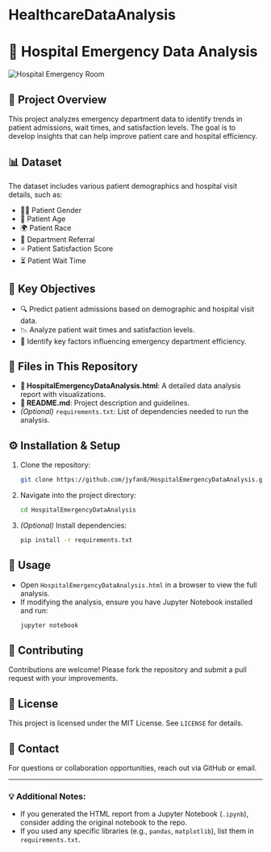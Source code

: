 # HealthcareDataAnalysis
# 🏥 Hospital Emergency Data Analysis

![Hospital Emergency Room]([https://source.unsplash.com/800x400/?hospital,emergency](https://www.google.com/url?sa=i&url=https%3A%2F%2Fwww.oma.org%2Fadvocacy%2Fstop-the-crisis%2F%3Fshpath%3D%2Fpriorities%2Fkeep-emergency-departments-open&psig=AOvVaw3pjyGJSHv8WOjwvjLaznKZ&ust=1741930118106000&source=images&cd=vfe&opi=89978449&ved=0CBQQjRxqFwoTCIC3h8OphowDFQAAAAAdAAAAABAE))

## 📌 Project Overview
This project analyzes emergency department data to identify trends in patient admissions, wait times, and satisfaction levels. The goal is to develop insights that can help improve patient care and hospital efficiency.

## 📊 Dataset
The dataset includes various patient demographics and hospital visit details, such as:
- 👩‍⚕️ Patient Gender
- 🎂 Patient Age
- 🌍 Patient Race
- 🏥 Department Referral
- ⭐ Patient Satisfaction Score
- ⏳ Patient Wait Time

## 🎯 Key Objectives
- 🔍 Predict patient admissions based on demographic and hospital visit data.
- 📉 Analyze patient wait times and satisfaction levels.
- 🏥 Identify key factors influencing emergency department efficiency.

## 📂 Files in This Repository
- **📜 HospitalEmergencyDataAnalysis.html**: A detailed data analysis report with visualizations.
- **📘 README.md**: Project description and guidelines.
- *(Optional)* `requirements.txt`: List of dependencies needed to run the analysis.


## ⚙️ Installation & Setup
1. Clone the repository:
   ```sh
   git clone https://github.com/jyfan8/HospitalEmergencyDataAnalysis.git
   ```
2. Navigate into the project directory:
   ```sh
   cd HospitalEmergencyDataAnalysis
   ```
3. *(Optional)* Install dependencies:
   ```sh
   pip install -r requirements.txt
   ```

## 🚀 Usage
- Open `HospitalEmergencyDataAnalysis.html` in a browser to view the full analysis.
- If modifying the analysis, ensure you have Jupyter Notebook installed and run:
  ```sh
  jupyter notebook
  ```

## 🤝 Contributing
Contributions are welcome! Please fork the repository and submit a pull request with your improvements.

## 📜 License
This project is licensed under the MIT License. See `LICENSE` for details.

## 📧 Contact
For questions or collaboration opportunities, reach out via GitHub or email.

---

### 💡 Additional Notes:
- If you generated the HTML report from a Jupyter Notebook (`.ipynb`), consider adding the original notebook to the repo.
- If you used any specific libraries (e.g., `pandas`, `matplotlib`), list them in `requirements.txt`.

 
